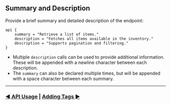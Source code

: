 ## Summary and Description

Provide a brief summary and detailed description of the endpoint:

```text
api {
    summary = "Retrieve a list of items."
    description = "Fetches all items available in the inventory."
    description = "Supports pagination and filtering."
}
```

- Multiple `description` calls can be used to provide additional information.
  These will be appended with a newline character between each description.
- The `summary` can also be declared multiple times, but will be appended with a space character between each summary.

--- 

### [◄ API Usage](03.api-usage.md) | [Adding Tags ►](05.api-usage-tags.md)
